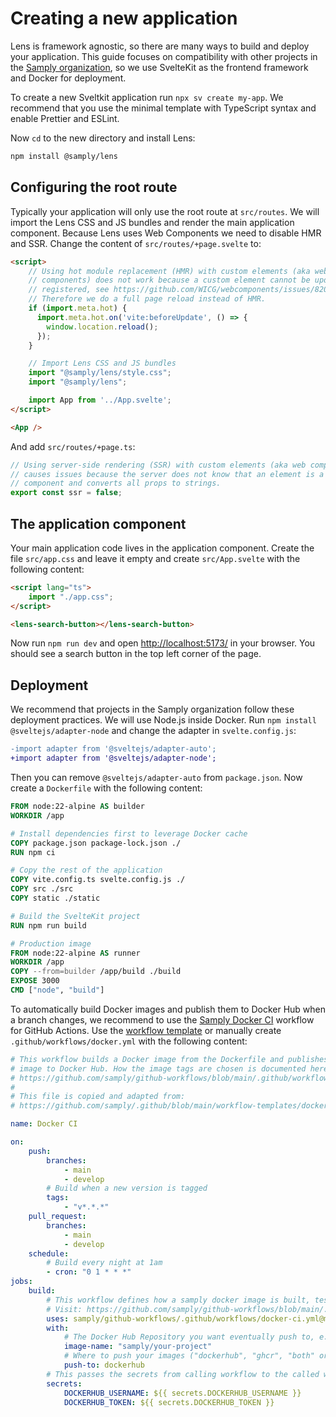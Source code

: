 # Creating a new application

Lens is framework agnostic, so there are many ways to build and deploy your application. This guide focuses on compatibility with other projects in the [Samply organization](https://github.com/samply), so we use SvelteKit as the frontend framework and Docker for deployment.

To create a new Sveltkit application run `npx sv create my-app`. We recommend that you use the minimal template with TypeScript syntax and enable Prettier and ESLint.

Now `cd` to the new directory and install Lens:

```bash
npm install @samply/lens
```

## Configuring the root route

Typically your application will only use the root route at `src/routes`. We will import the Lens CSS and JS bundles and render the main application component. Because Lens uses Web Components we need to disable HMR and SSR. Change the content of `src/routes/+page.svelte` to:

```html
<script>
    // Using hot module replacement (HMR) with custom elements (aka web
    // components) does not work because a custom element cannot be updated once
    // registered, see https://github.com/WICG/webcomponents/issues/820.
    // Therefore we do a full page reload instead of HMR.
    if (import.meta.hot) {
      import.meta.hot.on('vite:beforeUpdate', () => {
        window.location.reload();
      });
    }

    // Import Lens CSS and JS bundles
    import "@samply/lens/style.css";
    import "@samply/lens";

    import App from '../App.svelte';
</script>

<App />
```

And add `src/routes/+page.ts`:

```ts
// Using server-side rendering (SSR) with custom elements (aka web components)
// causes issues because the server does not know that an element is a Svelte
// component and converts all props to strings.
export const ssr = false;
```

## The application component

Your main application code lives in the application component. Create the file `src/app.css` and leave it empty and create `src/App.svelte` with the following content:

```html
<script lang="ts">
    import "./app.css";
</script>

<lens-search-button></lens-search-button>
```

Now run `npm run dev` and open <http://localhost:5173/> in your browser. You should see a search button in the top left corner of the page.

## Deployment

We recommend that projects in the Samply organization follow these deployment practices. We will use Node.js inside Docker. Run `npm install @sveltejs/adapter-node` and change the adapter in `svelte.config.js`:

```diff
-import adapter from '@sveltejs/adapter-auto';
+import adapter from '@sveltejs/adapter-node';
```

Then you can remove `@sveltejs/adapter-auto` from `package.json`. Now create a `Dockerfile` with the following content:

```dockerfile
FROM node:22-alpine AS builder
WORKDIR /app

# Install dependencies first to leverage Docker cache
COPY package.json package-lock.json ./
RUN npm ci

# Copy the rest of the application
COPY vite.config.ts svelte.config.js ./
COPY src ./src
COPY static ./static

# Build the SvelteKit project
RUN npm run build

# Production image
FROM node:22-alpine AS runner
WORKDIR /app
COPY --from=builder /app/build ./build
EXPOSE 3000
CMD ["node", "build"]
```

To automatically build Docker images and publish them to Docker Hub when a branch changes, we recommend to use the [Samply Docker CI](https://github.com/samply/github-workflows/blob/main/.github/workflows/docker-ci.yml) workflow for GitHub Actions. Use the [workflow template](https://github.com/samply/.github/blob/main/workflow-templates/docker-ci-template.yml) or manually create `.github/workflows/docker.yml` with the following content:

```yml
# This workflow builds a Docker image from the Dockerfile and publishes the
# image to Docker Hub. How the image tags are chosen is documented here:
# https://github.com/samply/github-workflows/blob/main/.github/workflows/docker-ci.yml
#
# This file is copied and adapted from:
# https://github.com/samply/.github/blob/main/workflow-templates/docker-ci-template.yml

name: Docker CI

on:
    push:
        branches:
            - main
            - develop
        # Build when a new version is tagged
        tags:
            - "v*.*.*"
    pull_request:
        branches:
            - main
            - develop
    schedule:
        # Build every night at 1am
        - cron: "0 1 * * *"
jobs:
    build:
        # This workflow defines how a samply docker image is built, tested and published.
        # Visit: https://github.com/samply/github-workflows/blob/main/.github/workflows/docker-ci.yml, for more information
        uses: samply/github-workflows/.github/workflows/docker-ci.yml@main
        with:
            # The Docker Hub Repository you want eventually push to, e.g samply/share-client
            image-name: "samply/your-project"
            # Where to push your images ("dockerhub", "ghcr", "both" or "none")
            push-to: dockerhub
        # This passes the secrets from calling workflow to the called workflow
        secrets:
            DOCKERHUB_USERNAME: ${{ secrets.DOCKERHUB_USERNAME }}
            DOCKERHUB_TOKEN: ${{ secrets.DOCKERHUB_TOKEN }}
```
